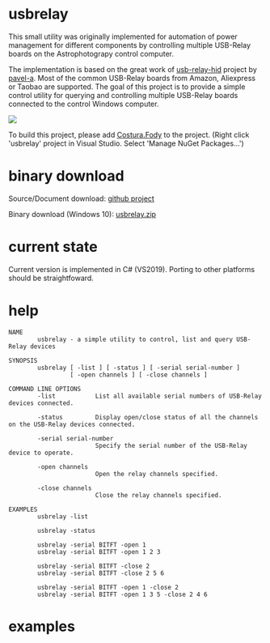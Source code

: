 # usbrelay

This small utility was originally implemented for automation of power management for different components by controlling multiple USB-Relay boards on the Astrophotograpy control computer. 

The implementation is based on the great work of [usb-relay-hid](https://github.com/pavel-a/usb-relay-hid) project by [pavel-a](https://github.com/pavel-a). Most of the common USB-Relay boards from Amazon, Aliexpress or Taobao are supported. The goal of this project is to provide a simple control utility for querying and controlling multiple USB-Relay boards connected to the control Windows computer.

![](http://vusb.wdfiles.com/local--files/project:driver-less-usb-relays-hid-interface/relay2.jpg)

To build this project, please add [Costura.Fody](https://github.com/Fody/Costura) to the project. (Right click 'usbrelay' project in Visual Studio. Select 'Manage NuGet Packages...')

# binary download

Source/Document download: [github project](https://github.com/mxcoppell/usbrelay/) 

Binary download (Windows 10): [usbrelay.zip](https://github.com/mxcoppell/usbrelay/blob/master/binary/usbrelay.zip)

# current state

Current version is implemented in C# (VS2019). Porting to other platforms should be straightfoward. 

# help

```
NAME
        usbrelay - a simple utility to control, list and query USB-Relay devices

SYNOPSIS
        usbrelay [ -list ] [ -status ] [ -serial serial-number ]
                 [ -open channels ] [ -close channels ]

COMMAND LINE OPTIONS
        -list           List all available serial numbers of USB-Relay devices connected.

        -status         Display open/close status of all the channels on the USB-Relay devices connected.

        -serial serial-number
                        Specify the serial number of the USB-Relay device to operate.

        -open channels
                        Open the relay channels specified.

        -close channels
                        Close the relay channels specified.

EXAMPLES
        usbrelay -list

        usbrelay -status

        usbrelay -serial BITFT -open 1
        usbrelay -serial BITFT -open 1 2 3

        usbrelay -serial BITFT -close 2
        usbrelay -serial BITFT -close 2 5 6

        usbrelay -serial BITFT -open 1 -close 2
        usbrelay -serial BITFT -open 1 3 5 -close 2 4 6
```

# examples


